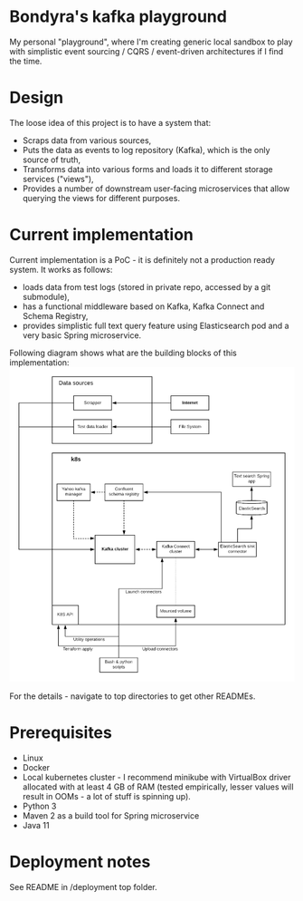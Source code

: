 # Bondyra's kafka playground
My personal "playground", where I'm creating generic local sandbox to play with simplistic event sourcing / CQRS / event-driven architectures if I find the time.

# Design
The loose idea of this project is to have a system that:
- Scraps data from various sources,
- Puts the data as events to log repository (Kafka), which is the only source of truth,
- Transforms data into various forms and loads it to different storage services ("views"),
- Provides a number of downstream user-facing microservices that allow querying the views for different purposes.

# Current implementation
Current implementation is a PoC - it is definitely not a production ready system.
It works as follows:
- loads data from test logs (stored in private repo, accessed by a git submodule),
- has a functional middleware based on Kafka, Kafka Connect and Schema Registry,
- provides simplistic full text query feature using Elasticsearch pod and a very basic Spring microservice.

Following diagram shows what are the building blocks of this implementation:
![Alt text](docs/overview.png?raw=true)

For the details - navigate to top directories to get other READMEs.

# Prerequisites
- Linux
- Docker
- Local kubernetes cluster - I recommend minikube with VirtualBox driver allocated with at least 4 GB of RAM (tested empirically, lesser values will result in OOMs - a lot of stuff is spinning up).
- Python 3
- Maven 2 as a build tool for Spring microservice
- Java 11

# Deployment notes
See README in /deployment top folder.
